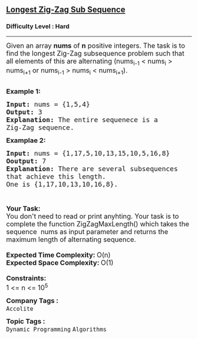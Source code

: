 <h2><a href="https://www.geeksforgeeks.org/problems/longest-zig-zag-sub-sequence2656/1?page=6&difficulty=Hard&sortBy=difficulty">Longest Zig-Zag Sub Sequence</a></h2><h3>Difficulty Level : Hard</h3><hr><div class="problems_problem_content__Xm_eO"><p><span style="font-size:18px">Given an array <strong>nums</strong> of <strong>n</strong>&nbsp;positive integers. The task is to find the longest Zig-Zag subsequence problem such that all elements of this are alternating (nums<sub>i-1</sub> &lt; nums<sub>i</sub> &gt; nums<sub>i+1</sub>&nbsp;or nums<sub>i-1</sub>&nbsp;&gt; nums<sub>i</sub>&nbsp;&lt; nums<sub>i+1</sub>).</span><br>
&nbsp;</p>

<p><span style="font-size:18px"><strong>Example 1:</strong></span></p>

<pre><span style="font-size:18px"><strong>Input: </strong>nums = {1,5,4}
<strong>Output: </strong>3
<strong>Explanation: </strong>The entire sequenece is a 
Zig-Zag sequence.
</span></pre>

<p><span style="font-size:18px"><strong>Examplae 2:</strong></span></p>

<pre><span style="font-size:18px"><strong>Input: </strong>nums = {1,17,5,10,13,15,10,5,16,8}
<strong>Ooutput: </strong>7
<strong>Explanation: </strong>There are several subsequences
that achieve this length. 
One is {1,17,10,13,10,16,8}.
</span></pre>

<p>&nbsp;</p>

<p><span style="font-size:18px"><strong>Your Task:</strong><br>
You don't need to read or print anyhting. Your task is to complete the function ZigZagMaxLength()&nbsp;which takes the sequence&nbsp; nums as input parameter and returns the maximum length of alternating sequence.<br>
<br>
<strong>Expected Time Complexity:&nbsp;</strong>O(n)<br>
<strong>Expected Space Complexity:&nbsp;</strong>O(1)<br>
<br>
<strong>Constraints:</strong><br>
1 &lt;= n &lt;= 10<sup>5</sup></span></p>
</div><p><span style=font-size:18px><strong>Company Tags : </strong><br><code>Accolite</code>&nbsp;<br><p><span style=font-size:18px><strong>Topic Tags : </strong><br><code>Dynamic Programming</code>&nbsp;<code>Algorithms</code>&nbsp;